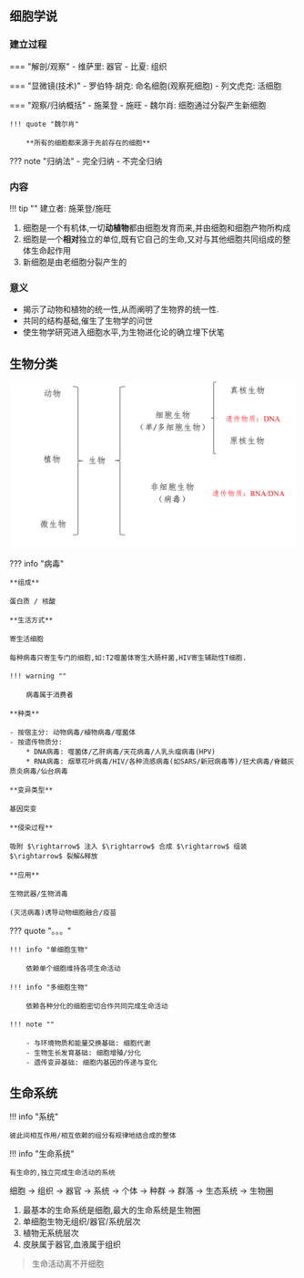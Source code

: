 ## 细胞学说

### 建立过程

=== "解剖/观察"
    - 维萨里: 器官
    - 比夏: 组织

=== "显微镜(技术)"
    - 罗伯特·胡克: 命名细胞(观察死细胞)
    - 列文虎克: 活细胞

=== "观察/归纳概括"
    - 施莱登
    - 施旺
    - 魏尔肖: 细胞通过分裂产生新细胞

    !!! quote "魏尔肖"

        **所有的细胞都来源于先前存在的细胞**

??? note "归纳法"
    - 完全归纳
    - 不完全归纳

### 内容

!!! tip ""
    建立者: 施莱登/施旺

1. 细胞是一个有机体,一切**动植物**都由细胞发育而来,并由细胞和细胞产物所构成
2. 细胞是一个**相对**独立的单位,既有它自己的生命,又对与其他细胞共同组成的整体生命起作用
3. 新细胞是由老细胞分裂产生的

### 意义

- 揭示了动物和植物的统一性,从而阐明了生物界的统一性.
- 共同的结构基础,催生了生物学的问世
- 使生物学研究进入细胞水平,为生物进化论的确立埋下伏笔

## 生物分类

![](src/1.png)

??? info "病毒"

    **组成**

    蛋白质 / 核酸

    **生活方式**

    寄生活细胞

    每种病毒只寄生专门的细胞,如:T2噬菌体寄生大肠杆菌,HIV寄生辅助性T细胞.

    !!! warning ""

        病毒属于消费者

    **种类**

    - 按宿主分: 动物病毒/植物病毒/噬菌体
    - 按遗传物质分: 
        * DNA病毒: 噬菌体/乙肝病毒/天花病毒/人乳头瘤病毒(HPV)
        * RNA病毒: 烟草花叶病毒/HIV/各种流感病毒(如SARS/新冠病毒等)/狂犬病毒/脊髓灰质炎病毒/仙台病毒

    **变异类型**

    基因突变

    **侵染过程**

    吸附 $\rightarrow$ 注入 $\rightarrow$ 合成 $\rightarrow$ 组装 $\rightarrow$ 裂解&释放

    **应用**

    生物武器/生物消毒

    (灭活病毒)诱导动物细胞融合/疫苗

??? quote "。。。"

    !!! info "单细胞生物"

        依赖单个细胞维持各项生命活动

    !!! info "多细胞生物"

        依赖各种分化的细胞密切合作共同完成生命活动

    !!! note ""

        - 与环境物质和能量交换基础: 细胞代谢
        - 生物生长发育基础: 细胞增殖/分化
        - 遗传变异基础: 细胞内基因的传递与变化


## 生命系统

!!! info "系统"

    彼此间相互作用/相互依赖的组分有规律地结合成的整体

!!! info "生命系统"

    有生命的,独立完成生命活动的系统

细胞 $\rightarrow$ 组织 $\rightarrow$ 器官 $\rightarrow$ 系统 $\rightarrow$ 个体 $\rightarrow$ 种群 $\rightarrow$ 群落 $\rightarrow$ 生态系统 $\rightarrow$ 生物圈

1. 最基本的生命系统是细胞,最大的生命系统是生物圈
2. 单细胞生物无组织/器官/系统层次
3. 植物无系统层次
4. 皮肤属于器官,血液属于组织

> 生命活动离不开细胞 